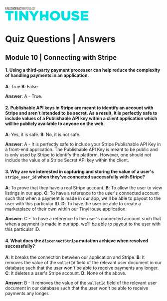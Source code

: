 <img src="../../../images/tinyhouse-logo.png" width="60%"/>

# Quiz Questions | Answers

## Module 10 | Connecting with Stripe

#### 1. Using a third-party payment processor can help reduce the complexity of handling payments in an application.

**A**: True
**B**: False

**Answer**: A - True.

#### 2. Publishable API keys in Stripe are meant to identify an account with Stripe and aren’t intended to be secret. As a result, it is perfectly safe to include values of a Publishable API key within a client application which will be publicly available to anyone on the web.

**A**: Yes, it is safe.
**B**: No, it is not safe.

**Answer**: A - It is perfectly safe to include your Stripe Publishable API Key in a front-end application. The Publishable API Key is meant to be public and is only used by Stripe to identify the platform. However, one should not include the value of a Stripe Secret API key within the client.

#### 3. Why are we interested in capturing and storing the value of a user's `stripe_user_id` when they've connected successfully with Stripe?

**A**: To prove that they have a real Stripe account.
**B**: To allow the user to view listings in our app.
**C**: To have a reference to the user's connected account such that when a payment is made in our app, we'll be able to payout to the user with this particular ID.
**D**: To have the user be able to create a marketplace of their own within our TinyHouse application.

**Answer**: C - To have a reference to the user's connected account such that when a payment is made in our app, we'll be able to payout to the user with this particular ID.

#### 4. What does the `disconnectStripe` mutation achieve when resolved successfully?

**A**: It breaks the connection between our application and Stripe.
**B**: It removes the value of the `walletId` field of the relevant user document in our database such that the user won't be able to receive payments any longer.
**C**: It deletes a user's Stripe account.
**D**: None of the above.

**Answer**: B - It removes the value of the `walletId` field of the relevant user document in our database such that the user won't be able to receive payments any longer.
